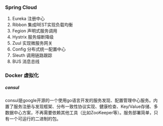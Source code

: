 
### Spring Cloud

1.	Eureka 注册中心
2.	Ribbon 集成REST实现负载均衡
3.	Fegion 声明式服务调用
4.	Hystrix 服务熔断降级
5.	Zuul 实现微服务网关
6.	Config 分布式统一配置中心
7.	Sleuth 调用链路跟踪
8.	BUS 消息总线

### Docker 虚拟化

##### consul
consul是google开源的一个使用go语言开发的服务发现、配置管理中心服务。内置了服务注册与发现框架、分布一致性协议实现、健康检查、Key/Value存储、多数据中心方案，不再需要依赖其他工具（比如ZooKeeper等）。服务部署简单，只有一个可运行的二进制的包。
